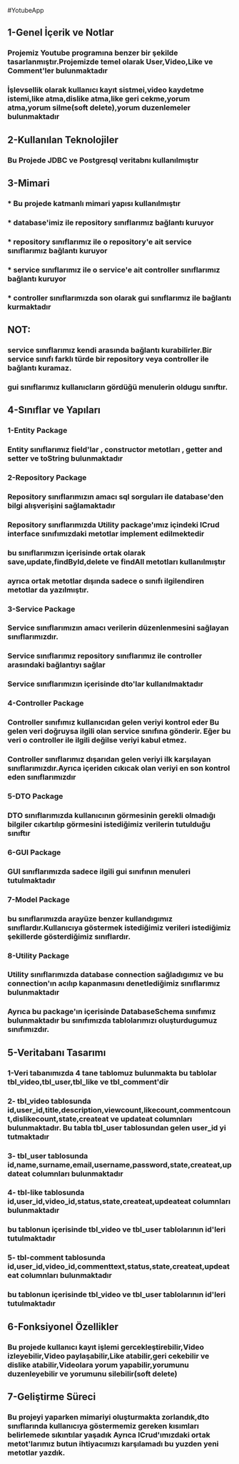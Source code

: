 #YotubeApp

## 1-Genel İçerik ve Notlar

### Projemiz Youtube programına benzer bir şekilde tasarlanmıştır.Projemizde temel olarak User,Video,Like ve Comment'ler bulunmaktadır
### İşlevsellik olarak kullanıcı kayıt sistmei,video kaydetme istemi,like atma,dislike atma,like geri cekme,yorum atma,yorum silme(soft delete),yorum duzenlemeler bulunmaktadır

## 2-Kullanılan Teknolojiler

### Bu Projede JDBC ve Postgresql veritabnı kullanılmıştır

## 3-Mimari

### * Bu projede katmanlı mimari yapısı kullanılmıştır 
### * database'imiz ile repository sınıflarımız bağlantı kuruyor
### * repository sınıflarımız ile o repository'e ait service sınıflarımız bağlantı kuruyor
### * service sınıflarımız ile o service'e ait controller sınıflarımız bağlantı kuruyor
### * controller sınıflarımızda son olarak gui sınıflarımız ile bağlantı kurmaktadır

## NOT: 

### service sınıflarımız kendi arasında bağlantı kurabilirler.Bir service sınıfı farklı türde bir repository veya controller ile bağlantı kuramaz.
### gui sınıflarımız kullanıcların gördüğü menulerin oldugu sınıftır.

## 4-Sınıflar ve Yapıları

### 1-Entity Package
### Entity sınıflarımız field'lar , constructor metotları , getter and setter ve toString bulunmaktadır

### 2-Repository Package
### Repository sınıflarımızın amacı sql sorguları ile database'den bilgi alışverişini sağlamaktadır
### Repository sınıflarımızda Utility package'ımız içindeki ICrud interface sınıfımızdaki metotlar implement edilmektedir
### bu sınıflarımızın içerisinde ortak olarak save,update,findById,delete ve findAll metotları kullanılmıştır
### ayrıca ortak metotlar dışında sadece o sınıfı ilgilendiren metotlar da yazılmıştır.

### 3-Service Package
### Service sınıflarımızın amacı verilerin düzenlenmesini sağlayan sınıflarımızdır.
### Service sınıflarımız repository sınıflarımız ile controller arasındaki bağlantıyı sağlar
### Service sınıflarımızın içerisinde dto'lar kullanılmaktadır

### 4-Controller Package
### Controller sınıfımız kullanıcıdan gelen veriyi kontrol eder Bu gelen veri doğruysa ilgili olan service sınıfına gönderir. Eğer bu veri o controller ile ilgili değilse veriyi kabul etmez.
### Controller sınıflarımız dışarıdan gelen veriyi ilk karşılayan sınıflarımızdır.Ayrıca içeriden cıkıcak olan veriyi en son kontrol eden sınıflarımızdır

### 5-DTO Package
### DTO sınıflarımızda kullanıcının görmesinin gerekli olmadığı bilgiler cıkartılıp görmesini istediğimiz verilerin tutulduğu sınıftır

### 6-GUI Package
### GUI sınıflarımızda sadece ilgili gui sınıfının menuleri tutulmaktadır

### 7-Model Package
### bu sınıflarımızda arayüze benzer kullandıgımız sınıflardır.Kullanıcıya göstermek istediğimiz verileri istediğimiz şekillerde gösterdiğimiz sınıflardır.

### 8-Utility Package
### Utility sınıflarımızda database connection sağladıgımız ve bu connection'ın acılıp kapanmasını denetlediğimiz sınıflarımız bulunmaktadır
### Ayrıca bu package'ın içerisinde DatabaseSchema sınıfımız bulunmaktadır bu sınıfımızda tablolarımızı oluşturdugumuz sınıfımızdır.

## 5-Veritabanı Tasarımı

### 1-Veri tabanımızda 4 tane tablomuz bulunmakta bu tablolar tbl_video,tbl_user,tbl_like ve tbl_comment'dir
### 2- tbl_video tablosunda id,user_id,title,description,viewcount,likecount,commentcount,dislikecount,state,createat ve updateat columnları bulunmaktadır. Bu tabla tbl_user tablosundan gelen user_id yi tutmaktadır 
### 3- tbl_user tablosunda id,name,surname,email,username,password,state,createat,updateat columnları bulunmaktadır
### 4- tbl-like tablosunda id,user_id,video_id,status,state,createat,updeateat columnları bulunmaktadır
### bu tablonun içerisinde tbl_video ve tbl_user tablolarının id'leri tutulmaktadır
### 5- tbl-comment tablosunda id,user_id,video_id,commenttext,status,state,createat,updeateat columnları bulunmaktadır
### bu tablonun içerisinde tbl_video ve tbl_user tablolarının id'leri tutulmaktadır

## 6-Fonksiyonel Özellikler

### Bu projede kullanıcı kayıt işlemi gercekleştirebilir,Video izleyebilir,Video paylaşabilir,Like atabilir,geri cekebilir ve dislike atabilir,Videolara yorum yapabilir,yorumunu duzenleyebilir ve yorumunu silebilir(soft delete)

## 7-Geliştirme Süreci
### Bu projeyi yaparken mimariyi oluşturmakta zorlandık,dto sınıflarında kullanıcıya göstermemiz gereken kısımları belirlemede sıkıntılar yaşadık Ayrıca ICrud'ımızdaki ortak metot'larımız butun ihtiyacımızı karşılamadı bu yuzden yeni metotlar yazdık. 